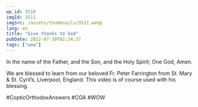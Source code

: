 ```yaml
---
wp_id: 3510
imgId: 3511
imgSrc: /assets/thumbnails/3511.webp
lang: en
title: "Give thanks to God"
pubDate: 2022-07-20T02:24:37
tags: ["wow"]
---
```


<!-- page: 6 -->

<p>In the name of the Father, and the Son, and the Holy Spirit; One God, Amen. </p>
<p>We are blessed to learn from our beloved Fr. Peter Farrington from St. Mary & St. Cyril&#8217;s, Liverpool, England. This video is of course used with his blessing.</p>
<p>#CopticOrthodoxAnswers #COA #WOW</p>
